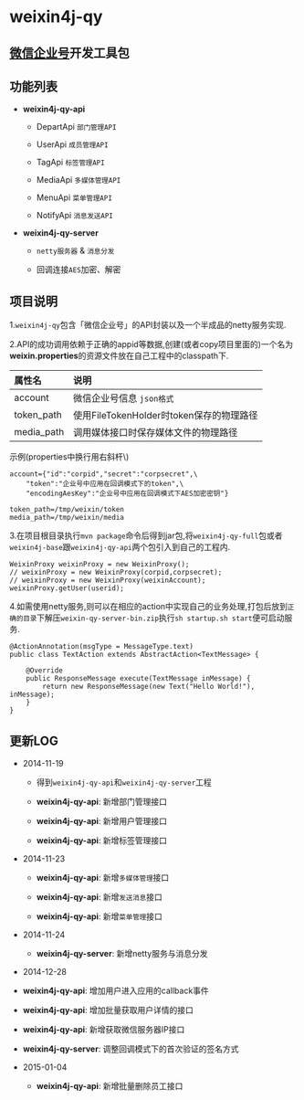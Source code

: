 weixin4j-qy
===========

[微信企业号](http://qydev.weixin.qq.com/wiki/index.php)开发工具包
---------------------------------------------------------------

功能列表
-------
* **weixin4j-qy-api**

  + DepartApi `部门管理API`
	
  + UserApi `成员管理API`
  
  + TagApi `标签管理API`
  
  + MediaApi `多媒体管理API`
  
  + MenuApi `菜单管理API`
  
  + NotifyApi `消息发送API`

* **weixin4j-qy-server**

  + `netty服务器` & `消息分发`
  
  + 回调连接`AES`加密、解密
  
项目说明
-------
1.`weixin4j-qy`包含「微信企业号」的API封装以及一个半成品的netty服务实现.

2.API的成功调用依赖于正确的appid等数据,创建(或者copy项目里面的)一个名为**weixin.properties**的资源文件放在自己工程中的classpath下.

| 属性名       |       说明      |
| :---------- | :-------------- |
| account     | 微信企业号信息 `json格式`  |
| token_path  | 使用FileTokenHolder时token保存的物理路径 |
| media_path  | 调用媒体接口时保存媒体文件的物理路径 |

示例(properties中换行用右斜杆\\)

	account={"id":"corpid","secret":"corpsecret",\
		"token":"企业号中应用在回调模式下的token",\
		"encodingAesKey":"企业号中应用在回调模式下AES加密密钥"}
	
	token_path=/tmp/weixin/token
	media_path=/tmp/weixin/media

3.在项目根目录执行`mvn package`命令后得到jar包,将`weixin4j-qy-full`包或者`weixin4j-base`跟`weixin4j-qy-api`两个包引入到自己的工程内.

    WeixinProxy weixinProxy = new WeixinProxy();
    // weixinProxy = new WeixinProxy(corpid,corpsecret);
    // weixinProxy = new WeixinProxy(weixinAccount);
    weixinProxy.getUser(userid);

4.如需使用netty服务,则可以在相应的action中实现自己的业务处理,打包后放到`正确的目录`下解压`weixin-qy-server-bin.zip`执行`sh startup.sh start`便可启动服务.

	@ActionAnnotation(msgType = MessageType.text)
	public class TextAction extends AbstractAction<TextMessage> {
	
		@Override
		public ResponseMessage execute(TextMessage inMessage) {
			return new ResponseMessage(new Text("Hello World!"), inMessage);
		}
	}

更新LOG
-------
* 2014-11-19

  + 得到`weixin4j-qy-api`和`weixin4j-qy-server`工程
  
  + **weixin4j-qy-api**: 新增部门管理接口
  
  + **weixin4j-qy-api**: 新增用户管理接口
  
  + **weixin4j-qy-api**: 新增标签管理接口
  
* 2014-11-23

  + **weixin4j-qy-api**: 新增`多媒体管理`接口
  
  + **weixin4j-qy-api**: 新增`发送消息`接口
  
  + **weixin4j-qy-api**: 新增`菜单管理`接口
  
* 2014-11-24

  + **weixin4j-qy-server**: 新增netty服务与消息分发
  
 * 2014-12-28

  + **weixin4j-qy-api**: 增加用户进入应用的callback事件

  + **weixin4j-qy-api**: 增加批量获取用户详情的接口
  
  + **weixin4j-qy-api**: 新增获取微信服务器IP接口
  
  + **weixin4j-qy-server**: 调整回调模式下的首次验证的签名方式
  
* 2015-01-04
  
  + **weixin4j-qy-api**: 新增批量删除员工接口
